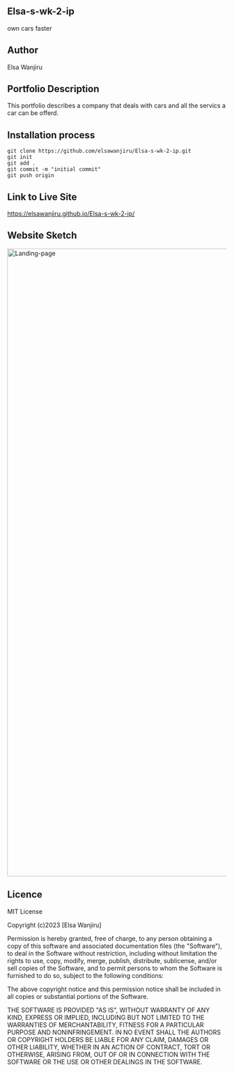 ## Elsa-s-wk-2-ip
own cars faster

## Author 
Elsa Wanjiru

## Portfolio Description
This portfolio describes a company that deals with cars and all the servics a car can be offerd.

## Installation process

````
git clone https://github.com/elsawanjiru/Elsa-s-wk-2-ip.git
git init
git add .
git commit -m "initial commit"
git push origin
````

## Link to Live Site

https://elsawanjiru.github.io/Elsa-s-wk-2-ip/

## Website Sketch
<img width="1440" alt="Landing-page" src="https://github.com/elsawanjiru/Elsa-s-wk-2-ip/assets/132676738/c43cf232-7db5-4b4f-b5f8-0f87efdf979e">




## Licence
MIT License

Copyright (c)2023 [Elsa Wanjiru]

Permission is hereby granted, free of charge, to any person obtaining a copy
of this software and associated documentation files (the "Software"), to deal
in the Software without restriction, including without limitation the rights
to use, copy, modify, merge, publish, distribute, sublicense, and/or sell
copies of the Software, and to permit persons to whom the Software is
furnished to do so, subject to the following conditions:

The above copyright notice and this permission notice shall be included in all
copies or substantial portions of the Software.

THE SOFTWARE IS PROVIDED "AS IS", WITHOUT WARRANTY OF ANY KIND, EXPRESS OR
IMPLIED, INCLUDING BUT NOT LIMITED TO THE WARRANTIES OF MERCHANTABILITY,
FITNESS FOR A PARTICULAR PURPOSE AND NONINFRINGEMENT. IN NO EVENT SHALL THE
AUTHORS OR COPYRIGHT HOLDERS BE LIABLE FOR ANY CLAIM, DAMAGES OR OTHER
LIABILITY, WHETHER IN AN ACTION OF CONTRACT, TORT OR OTHERWISE, ARISING FROM,
OUT OF OR IN CONNECTION WITH THE SOFTWARE OR THE USE OR OTHER DEALINGS IN THE
SOFTWARE.
